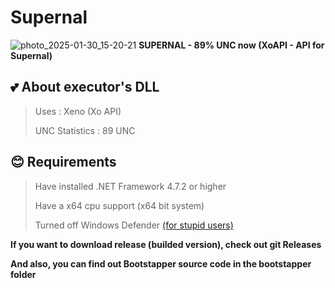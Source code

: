 # Supernal
![photo_2025-01-30_15-20-21](https://github.com/user-attachments/assets/4b466832-aeec-4c2b-9600-75e0b6b3319c)
**SUPERNAL - 89% UNC now (XoAPI - API for Supernal)**

## 💕 About executor's DLL
> Uses : Xeno (Xo API)
> 
> UNC Statistics : 89 UNC
## 😊 Requirements
> Have installed .NET Framework 4.7.2 or higher
> 
> Have a x64 cpu support (x64 bit system)
> 
> Turned off Windows Defender [(for stupid users)](https://www.youtube.com/watch?v=TjqzYG_01do)

**If you want to download release (builded version), check out git Releases**

**And also, you can find out Bootstapper source code in the bootstapper folder**
